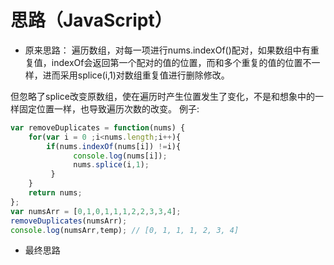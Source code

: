 
思路（JavaScript）
==================

* 原来思路：
遍历数组，对每一项进行nums.indexOf()配对，如果数组中有重复值，indexOf会返回第一个配对的值的位置，而和多个重复的值的位置不一样，进而采用splice(i,1)对数组重复值进行删除修改。

但忽略了splice改变原数组，使在遍历时产生位置发生了变化，不是和想象中的一样固定位置一样，也导致遍历次数的改变。
例子:

```JavaScript
var removeDuplicates = function(nums) {
	for(var i = 0 ;i<nums.length;i++){
		if(nums.indexOf(nums[i]) !=i){
		      console.log(nums[i]);
		      nums.splice(i,1);
		 }
	}
	return nums;
};
var numsArr = [0,1,0,1,1,1,2,2,3,3,4];
removeDuplicates(numsArr);
console.log(numsArr,temp); // [0, 1, 1, 1, 2, 3, 4]		
```
* 最终思路
